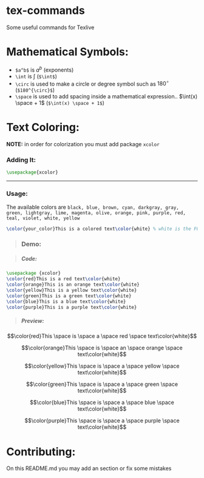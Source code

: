 # tex-commands
Some useful commands for Texlive

# Mathematical Symbols:
- `$a^b$` is $a^b$ (exponents)
- `\int` is $\int$ (`$\int$`)
- `\circ` is used to make a circle or degree symbol such as  $180^{\circ}$ (`$180^{\circ}$`)
- `\space` is used to add spacing inside a mathematical expression.. $\int(x) \space + 1$ (`$\int(x) \space + 1$`)

# Text Coloring:
**NOTE:** in order for colorization you must add package `xcolor`

### Adding It:
```latex
\usepackage{xcolor}
```

---

### Usage:
The available colors are `black, blue, brown, cyan, darkgray, gray, green, lightgray, lime, magenta, olive, orange, pink, purple, red, teal, violet, white, yellow`

```latex
\color{your_color}This is a colored text\color{white} % white is the FG here
```

> ### Demo:

> ##### Code: 
```latex
\usepackage {xcolor}
\color{red}This is a red text\color{white}
\color{orange}This is an orange text\color{white}
\color{yellow}This is a yellow text\color{white}
\color{green}This is a green text\color{white}
\color{blue}This is a blue text\color{white}
\color{purple}This is a purple text\color{white}
```
> ##### Preview:
$$\color{red}This \space is \space a \space red \space text\color{white}$$

$$\color{orange}This \space is \space an \space orange \space text\color{white}$$

$$\color{yellow}This \space is \space a \space yellow \space text\color{white}$$

$$\color{green}This \space is \space a \space green \space text\color{white}$$

$$\color{blue}This \space is \space a \space blue \space text\color{white}$$

$$\color{purple}This \space is \space a \space purple \space text\color{white}$$

# Contributing:
On this README.md you may add an section or fix some mistakes
